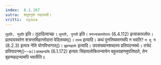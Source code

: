```yaml
---
index:  6.1.167
sutra:  शतुरनुमो नद्यजादी।
vritti:  nyasa
---
```


`तुदति, नुदति` इति। तुदादित्वाच्छः। `लुनती, पुनती` इति। `श्नाभ्यसतयोरातः` (6.4.112) इत्याकारलोपः। प्रतययस्वरेण शत्रन्तमिहान्तोदात्तं वेदितव्यम्()। `तस्य` इत्यादि। कथं पुनरिष्यमाणमपि न भवति? `न मु ने` (8.2.3) इत्यत्र नेति योगविभागात्()। 
`बृहन्महतोः` इत्यादि। उपसंख्यानशब्दस्य प्रतिपदनमर्थः। तत्रेदं प्रतिपादनम्()--`ड()आश्छन्दसि` (6.1.172) इत्यतः सिंहावलोकितन्यायेन बहुलग्रहणमुपतिष्ठते, तेन बृहन्महद्भ्यामपि भवतीति॥
